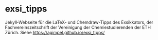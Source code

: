 # exsi_tipps
Jekyll-Webseite für die LaTeX- und Chemdraw-Tipps des Exsikkators, der Fachvereinszeitschrift der Vereinigung der Chemiestudierenden der ETH Zürich.
Siehe https://agimpel.github.io/exsi_tipps/
